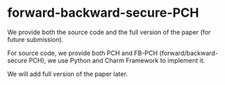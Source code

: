 # forward-backward-secure-PCH
We provide both the source code and the full version of the paper (for future submission).

For source code, we provide both PCH and FB-PCH (forward/backward-secure PCH), we use Python and Charm Framework to implement it.

We will add full version of the paper later. 
